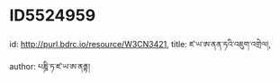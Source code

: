 # ID5524959
id: http://purl.bdrc.io/resource/W3CN3421, title: ཛ་ཡ་ཨ་ནན་ཏའི་འཇུག་འགྲེལ།, author: པཎྜི་ཏ་ཛ་ཡ་ཨ་ནནྟ།
